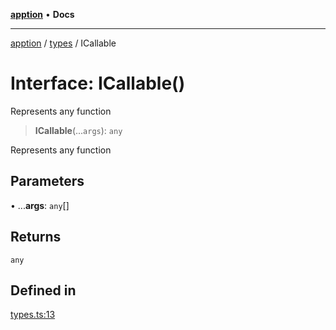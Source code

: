 [**apption**](../../README.md) • **Docs**

***

[apption](../../modules.md) / [types](../README.md) / ICallable

# Interface: ICallable()

Represents any function

> **ICallable**(...`args`): `any`

Represents any function

## Parameters

• ...**args**: `any`[]

## Returns

`any`

## Defined in

[types.ts:13](https://github.com/mksunny1/apption/blob/dbb9a0b63a254dcf90cb4a7766307cb86cadec9a/src/types.ts#L13)
